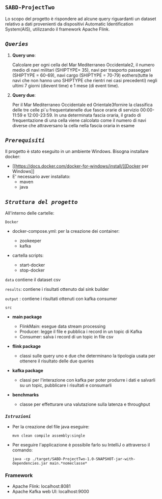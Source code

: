  `SABD-ProjectTwo`
-
Lo scopo del progetto è rispondere ad alcune query riguardanti un dataset relativo a dati provenienti da dispositivi
Automatic Identification System(AIS), utilizzando il framework Apache Flink.

*`Queries`*
-
1. **Query uno**:
   
   Calcolare per ogni cella del Mar Mediterraneo Occidentale2, il numero medio di navi militari (SHIPTYPE= 35), navi per
   trasporto passeggeri (SHIPTYPE = 60-69), navi cargo (SHIPTYPE = 70-79) eothers(tutte le navi che non hanno uno
   SHIPTYPE che rientri nei casi precedenti) negli ultimi 7 giorni (dievent time) e 1 mese (di event time).


2. **Query due**:
   
   Per il Mar Mediterraneo Occidentale ed Orientale3fornire la classifica delle tre celle pi`u frequentatenelle due
   fasce orarie di servizio 00:00-11:59 e 12:00-23:59. In una determinata fascia oraria, il grado di frequentazione di
   una cella viene calcolato come il numero di navi diverse che attraversano la cella nella fascia oraria in esame

*`Prerequisiti`*
-
Il progetto è stato eseguito in un ambiente Windows.
Bisogna installare docker:
- [[https://docs.docker.com/docker-for-windows/install/][Docker per Windows]]
- E' necessario aver installato:
    - maven
    - java
    
*`Struttura del progetto`* 
-

All'interno delle cartelle:

`Docker`
 
- docker-compose.yml: per la creazione dei container:
     
  - zookeeper
  - kafka
    
- cartella scripts:
  
  - start-docker
  - stop-docker

`data`
  contiene il dataset csv

`results`: contiene i risultati ottenuto dal sink builder

`output` : contiene i risultati ottenuti con kafka consumer

`src`

- **main package**
    
    - FlinkMain: esegue data stream processing 
    - Producer: legge il file e pubblica i record in un topic di Kafka
    - Consumer: salva i record di un topic in file csv
   
 
- **flink package**
  
    - classi sulle query uno e due che determinano la tipologia usata per ottenere il
    risultato delle due queries
  

-  **kafka package**

    - classi per l'interazione con kafka per poter produrre i dati e salvarli su un topic, 
    pubblicare i risultati e consumarli
      
- **benchmarks**
    
     - classe per effetturare una valutazione sulla latenza e throughput

    
### *`Istruzioni`*

 - Per la creazione del file java eseguire:
   
       mvn clean compile assembly:single
   
 - Per eseguire l'applicazione è possibile farlo su IntelliJ o attraverso il comando:
               
       java -cp ./target/SABD-ProjectTwo-1.0-SNAPSHOT-jar-with-dependencies.jar main.*nomeclasse*


      
### **Framework**

- Apache Flink: localhost:8081
- Apache Kafka web UI: localhost:9000

